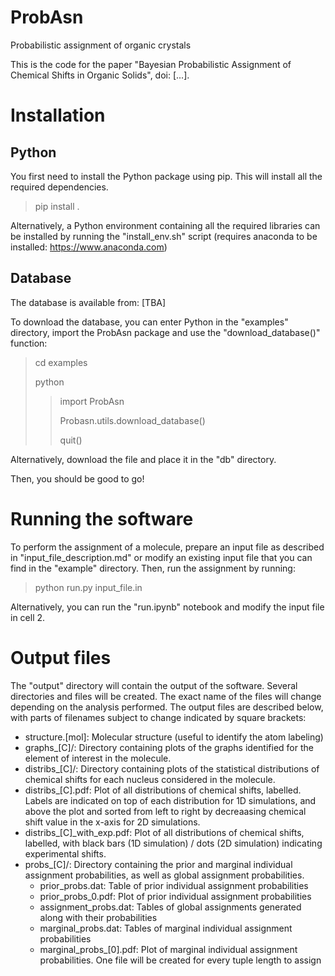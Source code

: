 # ProbAsn
Probabilistic assignment of organic crystals

This is the code for the paper "Bayesian Probabilistic Assignment of Chemical Shifts in Organic Solids", doi: [...].

# Installation

## Python

You first need to install the Python package using pip. This will install all the required dependencies.

> pip install .

Alternatively, a Python environment containing all the required libraries can be installed by running the "install_env.sh" script (requires anaconda to be installed: https://www.anaconda.com)

## Database

The database is available from: [TBA]

To download the database, you can enter Python in the "examples" directory, import the ProbAsn package and use the "download_database()" function:

> cd examples
>
> python
>
>> import ProbAsn
>>
>> Probasn.utils.download_database()
>>
>> quit()

Alternatively, download the file and place it in the "db" directory.

Then, you should be good to go!

# Running the software

To perform the assignment of a molecule, prepare an input file as described in "input_file_description.md" or modify an existing input file that you can find in the "example" directory. Then, run the assignment by running:

> python run.py input_file.in

Alternatively, you can run the "run.ipynb" notebook and modify the input file in cell 2.

# Output files

The "output" directory will contain the output of the software. Several directories and files will be created. The exact name of the files will change depending on the analysis performed. The output files are described below, with parts of filenames subject to change indicated by square brackets:

- structure.[mol]: Molecular structure (useful to identify the atom labeling)
- graphs_[C]/: Directory containing plots of the graphs identified for the element of interest in the molecule.
- distribs_[C]/: Directory containing plots of the statistical distributions of chemical shifts for each nucleus considered in the molecule.
- distribs_[C].pdf: Plot of all distributions of chemical shifts, labelled. Labels are indicated on top of each distribution for 1D simulations, and above the plot and sorted from left to right by decreaasing chemical shift value in the x-axis for 2D simulations.
- distribs\_[C]\_with\_exp.pdf: Plot of all distributions of chemical shifts, labelled, with black bars (1D simulation) / dots (2D simulation) indicating experimental shifts.
- probs_[C]/: Directory containing the prior and marginal individual assignment probabilities, as well as global assignment probabilities.
  - prior_probs.dat: Table of prior individual assignment probabilities
  - prior_probs_0.pdf: Plot of prior individual assignment probabilities
  - assignment_probs.dat: Tables of global assignments generated along with their probabilities
  - marginal_probs.dat: Tables of marginal individual assignment probabilities
  - marginal_probs_[0].pdf: Plot of marginal individual assignment probabilities. One file will be created for every tuple length to assign
